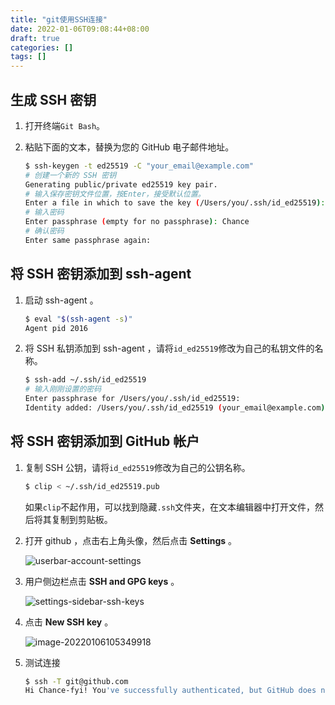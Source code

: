 ```yaml
---
title: "git使用SSH连接"
date: 2022-01-06T09:08:44+08:00
draft: true
categories: []
tags: []
---
```


## 生成 SSH 密钥

1. 打开终端`Git Bash`。

2. 粘贴下面的文本，替换为您的 GitHub 电子邮件地址。

   ```bash
   $ ssh-keygen -t ed25519 -C "your_email@example.com"
   # 创建一个新的 SSH 密钥
   Generating public/private ed25519 key pair.
   # 输入保存密钥文件位置，按Enter，接受默认位置。
   Enter a file in which to save the key (/Users/you/.ssh/id_ed25519):
   # 输入密码
   Enter passphrase (empty for no passphrase): Chance
   # 确认密码
   Enter same passphrase again:
   ```

## 将 SSH 密钥添加到 ssh-agent

1. 启动 ssh-agent 。

   ```bash
   $ eval "$(ssh-agent -s)"
   Agent pid 2016
   ```

2. 将 SSH 私钥添加到 ssh-agent ，请将`id_ed25519`修改为自己的私钥文件的名称。

   ```bash
   $ ssh-add ~/.ssh/id_ed25519
   # 输入刚刚设置的密码
   Enter passphrase for /Users/you/.ssh/id_ed25519:
   Identity added: /Users/you/.ssh/id_ed25519 (your_email@example.com)
   ```

## 将 SSH 密钥添加到 GitHub 帐户

1. 复制 SSH 公钥，请将`id_ed25519`修改为自己的公钥名称。

   ```bash
   $ clip < ~/.ssh/id_ed25519.pub
   ```

   如果`clip`不起作用，可以找到隐藏`.ssh`文件夹，在文本编辑器中打开文件，然后将其复制到剪贴板。

2. 打开 github ，点击右上角头像，然后点击 **Settings** 。

   ![userbar-account-settings](D:\HZ\Pictures\Typora\userbar-account-settings.png)

3. 用户侧边栏点击 **SSH and GPG keys** 。

   ![settings-sidebar-ssh-keys](D:\HZ\Pictures\Typora\settings-sidebar-ssh-keys.png)

4. 点击 **New SSH key** 。

   ![image-20220106105349918](D:\HZ\Pictures\Typora\image-20220106105349918.png)

5. 测试连接

   ```bash
   $ ssh -T git@github.com
   Hi Chance-fyi! You've successfully authenticated, but GitHub does not provide shell access.
   ```

   

























